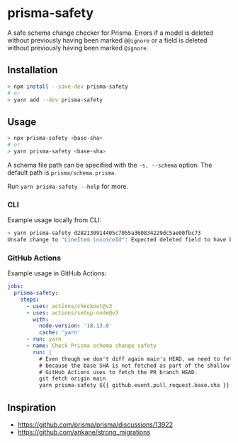 # prisma-safety

A safe schema change checker for Prisma. Errors if a model is deleted without previously having been marked `@@ignore` or a field is deleted without previously having been marked `@ignore`.

## Installation

```sh
> npm install --save-dev prisma-safety
# or
> yarn add --dev prisma-safety
```

## Usage

```sh
> npx prisma-safety <base-sha>
# or
> yarn prisma-safety <base-sha>
```

A schema file path can be specified with the `-s, --schema` option. The default path is `prisma/schema.prisma`.

Run `yarn prisma-safety --help` for more.

### CLI

Example usage locally from CLI:

```sh
> yarn prisma-safety d282130914405c7055a360834229dc5ae00fbc73
Unsafe change to "LineItem.invoiceId": Expected deleted field to have been marked with @ignore prior to delete.
```

### GitHub Actions

Example usage in GitHub Actions:

```yaml
jobs:
  prisma-safety:
    steps:
      - uses: actions/checkout@v3
      - uses: actions/setup-node@v3
        with:
          node-version: '18.13.0'
          cache: 'yarn'
      - run: yarn
      - name: Check Prisma schema change safety
        run: |
          # Even though we don't diff again main's HEAD, we need to fetch it
          # because the base SHA is not fetched as part of the shallow clone
          # GitHub Actions uses to fetch the PR branch HEAD.
          git fetch origin main
          yarn prisma-safety ${{ github.event.pull_request.base.sha }}
```

## Inspiration

- https://github.com/prisma/prisma/discussions/13922
- https://github.com/ankane/strong_migrations

